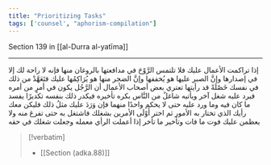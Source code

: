 ```yaml
---
title: "Prioritizing Tasks"
tags: ['counsel', "aphorism-compilation"]
---
```


 Section 139 in [[al-Durra al-yatīma]]

---
إذا تراكمت الأعمال عليك فلا تلتمس الرَّوْحَ في مدافعتها بالروغان منها فإنه لا راحة لك إلا في إصدارها وإنَّ الصبر عليها هو يُخففها وإنَّ الضجر منها هو يُرَاكِمُها عليك فتَعَهَّدْ من ذلك في نفسك خَصْلَةً قد رأيتها تعتري بعض أصحاب الأعمال أن الرَّجُل يكون في أمرٍ من أمره فيرد عليه شغل آخر ويأتيه شاغلٌ من النَّاس بكره تأخيره فيكدر ذلك بنفسه تكديرًا يفسد ما كان فيه وما ورد عليه حتى لا يحكم واحدًا منهما فإن وَرَدَ عليك مثلُ ذلك فليكن معك رأيك الذي تختار به الأمور ثم اختر أَوْلَى الأمرين بشغلك فاشتغل به حتى تفرغ منه ولا يعظمن عليك فوت ما فات وتأخير ما تأخر إذا أعملت الرأي معمله وجعلت شغلك في حقه

> [!verbatim]
> - [[Section (adka.88)]]

